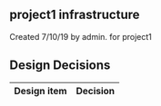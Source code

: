## project1 infrastructure

Created 7/10/19 by admin. for project1


## Design Decisions
| Design item                | Decision|
| :----------------------------------- | :--------------------------------------------------------------------------------|
